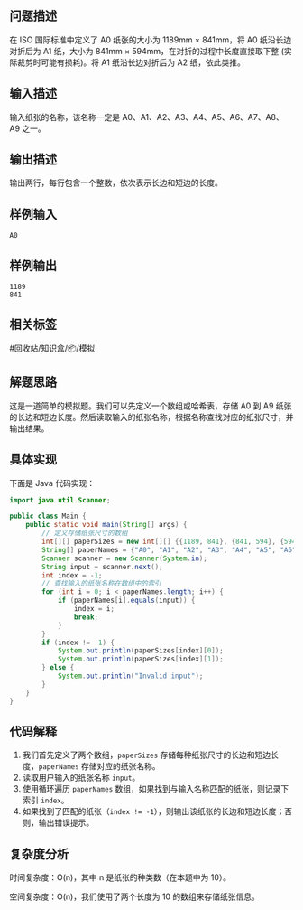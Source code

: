 ## 问题描述

在 ISO 国际标准中定义了 A0 纸张的大小为 1189mm × 841mm，将 A0 纸沿长边对折后为 A1 纸，大小为 841mm × 594mm，在对折的过程中长度直接取下整 (实际裁剪时可能有损耗)。将 A1 纸沿长边对折后为 A2 纸，依此类推。

## 输入描述

输入纸张的名称，该名称一定是 A0、A1、A2、A3、A4、A5、A6、A7、A8、A9 之一。

## 输出描述

输出两行，每行包含一个整数，依次表示长边和短边的长度。

## 样例输入

```
A0
```

## 样例输出

```
1189
841
```

## 相关标签

#回收站/知识盒/📦/模拟

## 解题思路

这是一道简单的模拟题。我们可以先定义一个数组或哈希表，存储 A0 到 A9 纸张的长边和短边长度。然后读取输入的纸张名称，根据名称查找对应的纸张尺寸，并输出结果。

## 具体实现

下面是 Java 代码实现：

```java
import java.util.Scanner;

public class Main {
    public static void main(String[] args) {
        // 定义存储纸张尺寸的数组
        int[][] paperSizes = new int[][] {{1189, 841}, {841, 594}, {594, 420}, {420, 297}, {297, 210}, {210, 148}, {148, 105}, {105, 74}, {74, 52}, {52, 37}};
        String[] paperNames = {"A0", "A1", "A2", "A3", "A4", "A5", "A6", "A7", "A8", "A9"};
        Scanner scanner = new Scanner(System.in);
        String input = scanner.next();
        int index = -1;
        // 查找输入的纸张名称在数组中的索引
        for (int i = 0; i < paperNames.length; i++) {
            if (paperNames[i].equals(input)) {
                index = i;
                break;
            }
        }
        if (index != -1) {
            System.out.println(paperSizes[index][0]);
            System.out.println(paperSizes[index][1]);
        } else {
            System.out.println("Invalid input");
        }
    }
}
```

## 代码解释

1. 我们首先定义了两个数组，`paperSizes` 存储每种纸张尺寸的长边和短边长度，`paperNames` 存储对应的纸张名称。
2. 读取用户输入的纸张名称 `input`。
3. 使用循环遍历 `paperNames` 数组，如果找到与输入名称匹配的纸张，则记录下索引 `index`。
4. 如果找到了匹配的纸张（`index != -1`），则输出该纸张的长边和短边长度；否则，输出错误提示。

## 复杂度分析

时间复杂度：O(n)，其中 n 是纸张的种类数（在本题中为 10）。

空间复杂度：O(n)，我们使用了两个长度为 10 的数组来存储纸张信息。
